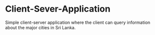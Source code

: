 # Client-Sever-Application
Simple client-server application where the client can query information about the major cities in Sri Lanka.
